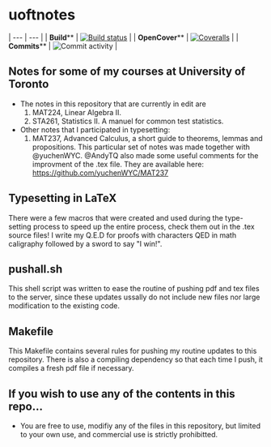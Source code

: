 # uoftnotes 
| --- | --- |
| **Build**** | [![Build status](https://ci.appveyor.com/api/projects/status/pjxh5g91jpbh7t84?svg=true)](https://ci.appveyor.com/project/tygerbytes/resourcefitness) |
| **OpenCover**** | [![Coveralls](https://coveralls.io/repos/github/tygerbytes/ResourceFitness/badge.svg?branch=master)](https://coveralls.io/github/tygerbytes/ResourceFitness?branch=master) |
| **Commits**** | ![Commit activity](https://img.shields.io/github/commit-activity/y/ELO1SA/uoftnotes.svg) |

## Notes for some of my courses at University of Toronto 
* The notes in this repository that are currently in edit are
   1. MAT224, Linear Algebra II.
   2. STA261, Statistics II. A manuel for common test statistics.
* Other notes that I participated in typesetting:
   1. MAT237, Advanced Calculus, a short guide to theorems, lemmas and propositions. This particular set of notes was made together with @yuchenWYC. @AndyTQ also made some useful comments for the improvment of the .tex file. They are available here:  https://github.com/yuchenWYC/MAT237
   

## Typesetting in LaTeX
There were a few macros that were created and used during the type-setting process to speed up the entire process, check them out in the .tex source files! I write my Q.E.D for proofs with characters QED in math caligraphy followed by a sword to say "I win!".

## pushall.sh
This shell script was written to ease the routine of pushing pdf and tex files to the server, since these updates ussally do not include new files nor large modification to the existing code.

## Makefile
This Makefile contains several rules for pushing my routine updates to this repository. There is also a compiling dependency so that each time I push, it compiles a fresh pdf file if necessary.

## If you wish to use any of the contents in this repo...
* You are free to use, modifiy any of the files in this repository, but limited to your own use, and commercial use is strictly prohibitted.
